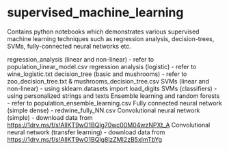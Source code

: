 # supervised_machine_learning
Contains python notebooks which demonstrates various supervised machine learning techniques such as regression analysis, decision-trees, 
SVMs, fully-connected neural networks etc.

regression_analysis (linear and non-linear) - refer to population_linear_model.csv
regression analysis (logistic) - refer to wine_logistic.txt
decision_tree (basic and mushrooms) - refer to zoo_decision_tree.txt & mushrooms_decision_tree.csv
SVMs (linear and non-linear) - using sklearn.datasets import load_digits
SVMs (classifiers) - using personalized strings and texts
Ensemble learning and random forests - refer to population_ensemble_learning.csv
Fully connected neural network (simple dense) - redwine_fully_NN.csv
Convolutional neural network (simple) - download data from https://1drv.ms/f/s!AllKT9wO1BQlg70wc00M04wzNPXt_A
Convolutional neural network (transfer learning) - download data from https://1drv.ms/f/s!AllKT9wO1BQlg8lzZMl2zB5xImTbYg

